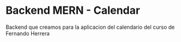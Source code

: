 # Backend MERN - Calendar

Backend que creamos para la aplicacion del calendario del curso de Fernando Herrera